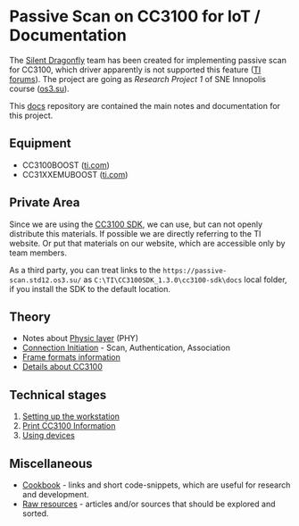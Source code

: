 # Passive Scan on CC3100 for IoT / Documentation

The [Silent Dragonfly](https://github.com/silent-dragonfly) team has been
created for implementing passive scan for CC3100, which driver apparently is not
supported this feature ([TI forums](http://e2e.ti.com/support/wireless-connectivity/wifi/f/968/p/684381/2521400)).
The project are going as *Research Project 1* of SNE Innopolis course
([os3.su](http://os3.su/)).


This [docs](https://github.com/silent-dragonfly/docs) repository are contained
the main notes and documentation for this project.

## Equipment

- CC3100BOOST ([ti.com](http://www.ti.com/tool/CC3100BOOST))
- CC31XXEMUBOOST ([ti.com](http://www.ti.com/tool/CC31XXEMUBOOST))

## Private Area

Since we are using the [CC3100 SDK](www.ti.com/tool/CC3100SDK), we can use, but
can not openly distribute this materials. If possible we are directly referring
to the TI website. Or put that materials on our website, which are accessible only
by team members.

As a third party, you can treat links to the `https://passive-scan.std12.os3.su/`
as `C:\TI\CC3100SDK_1.3.0\cc3100-sdk\docs` local folder, if you install the SDK
to the default location.

## Theory

- Notes about [Physic layer](./IEEE802.11/phy.md) (PHY)
- [Connection Initiation](./IEEE802.11/connection-initiation.md) - Scan, Authentication, Association
- [Frame formats information](./IEEE802.11/frame-formats.md)
- [Details about CC3100](./CC3100-notes/README.md)

## Technical stages

1. [Setting up the workstation](00-setup-workstation/set-up-workstation.md)
2. [Print CC3100 Information](01-print-cc3100-information/print-cc3100-information.md)
3. [Using devices](02-using-cc3100/using-cc3100-devices.md)

## Miscellaneous

- [Cookbook](cookbook.md) - links and short code-snippets, which are useful for
research and development.
- [Raw resources](raw-sources.md) - articles and/or sources that should be
explored and sorted.
